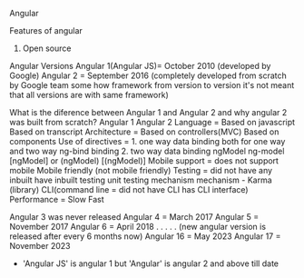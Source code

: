 Angular

Features of angular
1. Open source

Angular Versions
Angular 1(Angular JS)= October 2010 (developed by Google)
Angular 2 = September 2016 (completely developed from scratch by Google team some how framework from version to version it's not meant that all versions are with same framework) 

What is the diference between Angular 1 and Angular 2 and why angular 2 was built from scratch?
                     Angular 1                  Angular 2
Language           =  Based on javascript         Based on transcript
Architecture       =  Based on controllers(MVC)   Based on components
Use of directives  = 1. one way data binding      both for one way and two way 
                        ng-bind                   binding 
                     2. two way data binding        ngModel
                        ng-model                  [ngModel] or (ngModel)
                                                    [(ngModel)]
Mobile support     =  does not support mobile     Mobile friendly
                      (not mobile friendly)
Testing            = did not have any inbuilt     have inbuilt testing
                     unit testing mechanism       mechanism - Karma (library)
CLI(command line   = did not have CLI             has CLI
interface)
Performance        = Slow                         Fast

Angular 3 was never released
Angular 4 = March 2017
Angular 5 = November 2017
Angular 6 = April 2018
.
.
.
.
.
(new angular version is released after every 6 months now)
Angular 16 = May 2023
Angular 17 = November 2023
* 'Angular JS' is angular 1 but 'Angular' is angular 2 and above till date 
